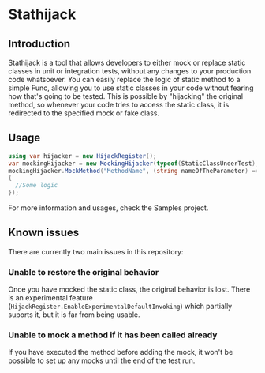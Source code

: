 # Stathijack

## Introduction
Stathijack is a tool that allows developers to either mock or replace static classes in unit or integration tests, without any changes to your production code whatsoever. You can easily replace the logic of static method to a simple Func, allowing you to use static classes in your code without fearing how that's going to be tested. This is possible by "hijacking" the original method, so whenever your code tries to access the static class, it is redirected to the specified mock or fake class.

## Usage
```csharp
using var hijacker = new HijackRegister();
var mockingHijacker = new MockingHijacker(typeof(StaticClassUnderTest), hijacker);
mockingHijacker.MockMethod("MethodName", (string nameOfTheParameter) =>
{
  //Some logic
});
```
For more information and usages, check the Samples project.

## Known issues
There are currently two main issues in this repository:
### Unable to restore the original behavior
Once you have mocked the static class, the original behavior is lost. There is an experimental feature (`HijackRegister.EnableExperimentalDefaultInvoking`) which partially suports it, but it is far from being usable.
### Unable to mock a method if it has been called already
If you have executed the method before adding the mock, it won't be possible to set up any mocks until the end of the test run.
